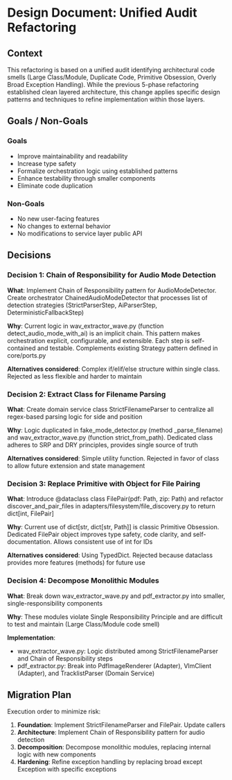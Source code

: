 # Design Document: Unified Audit Refactoring

## Context

This refactoring is based on a unified audit identifying architectural code smells (Large Class/Module, Duplicate Code, Primitive Obsession, Overly Broad Exception Handling). While the previous 5-phase refactoring established clean layered architecture, this change applies specific design patterns and techniques to refine implementation within those layers.

## Goals / Non-Goals

### Goals
- Improve maintainability and readability
- Increase type safety
- Formalize orchestration logic using established patterns
- Enhance testability through smaller components
- Eliminate code duplication

### Non-Goals
- No new user-facing features
- No changes to external behavior
- No modifications to service layer public API

## Decisions

### Decision 1: Chain of Responsibility for Audio Mode Detection

**What**: Implement Chain of Responsibility pattern for AudioModeDetector. Create orchestrator ChainedAudioModeDetector that processes list of detection strategies (StrictParserStep, AiParserStep, DeterministicFallbackStep)

**Why**: Current logic in wav_extractor_wave.py (function detect_audio_mode_with_ai) is an implicit chain. This pattern makes orchestration explicit, configurable, and extensible. Each step is self-contained and testable. Complements existing Strategy pattern defined in core/ports.py

**Alternatives considered**: Complex if/elif/else structure within single class. Rejected as less flexible and harder to maintain

### Decision 2: Extract Class for Filename Parsing

**What**: Create domain service class StrictFilenameParser to centralize all regex-based parsing logic for side and position

**Why**: Logic duplicated in fake_mode_detector.py (method _parse_filename) and wav_extractor_wave.py (function strict_from_path). Dedicated class adheres to SRP and DRY principles, provides single source of truth

**Alternatives considered**: Simple utility function. Rejected in favor of class to allow future extension and state management

### Decision 3: Replace Primitive with Object for File Pairing

**What**: Introduce @dataclass class FilePair(pdf: Path, zip: Path) and refactor discover_and_pair_files in adapters/filesystem/file_discovery.py to return dict[int, FilePair]

**Why**: Current use of dict[str, dict[str, Path]] is classic Primitive Obsession. Dedicated FilePair object improves type safety, code clarity, and self-documentation. Allows consistent use of int for IDs

**Alternatives considered**: Using TypedDict. Rejected because dataclass provides more features (methods) for future use

### Decision 4: Decompose Monolithic Modules

**What**: Break down wav_extractor_wave.py and pdf_extractor.py into smaller, single-responsibility components

**Why**: These modules violate Single Responsibility Principle and are difficult to test and maintain (Large Class/Module code smell)

**Implementation**:
- wav_extractor_wave.py: Logic distributed among StrictFilenameParser and Chain of Responsibility steps
- pdf_extractor.py: Break into PdfImageRenderer (Adapter), VlmClient (Adapter), and TracklistParser (Domain Service)

## Migration Plan

Execution order to minimize risk:

1. **Foundation**: Implement StrictFilenameParser and FilePair. Update callers
2. **Architecture**: Implement Chain of Responsibility pattern for audio detection
3. **Decomposition**: Decompose monolithic modules, replacing internal logic with new components
4. **Hardening**: Refine exception handling by replacing broad except Exception with specific exceptions